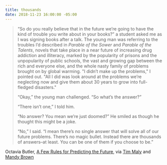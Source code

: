 ```yaml
---
title: thousands
date: 2018-11-23 16:00:00 -05:00
---
```


>“So do you really believe that in the future we’re going to have the kind of trouble you write about in your books?” a student asked me as I was signing books after a talk. The young man was referring to the troubles I’d described in *Parable of the Sower* and *Parable of the Talents*, novels that take place in a near future of increasing drug addiction and illiteracy, marked by the popularity of prisons and the unpopularity of public schools, the vast and growing gap between the rich and everyone else, and the whole nasty family of problems brought on by global warming. "I didn’t make up the problems," I pointed out. "All I did was look around at the problems we’re neglecting now and give them about 30 years to grow into full-fledged disasters."
>
>“Okay,” the young man challenged. “So what’s the answer?”
>
>“There isn’t one,” I told him.
>
>“No answer? You mean we’re just doomed?” He smiled as though he thought this might be a joke.
>
>“No,” I said. “I mean there’s no single answer that will solve all of our future problems. There’s no magic bullet. Instead there are thousands of answers–at least. You can be one of them if you choose to be.”

Octavia Butler, [A Few Rules for Predicting the Future](http://kalamu.com/neogriot/2013/07/09/history-octavia-butler-gave-us-a-few-rules-for-predicting-the-future/), via [Tim Maly](http://quietbabylon.com/) and [Mandy Brown](http://aworkinglibrary.com/)